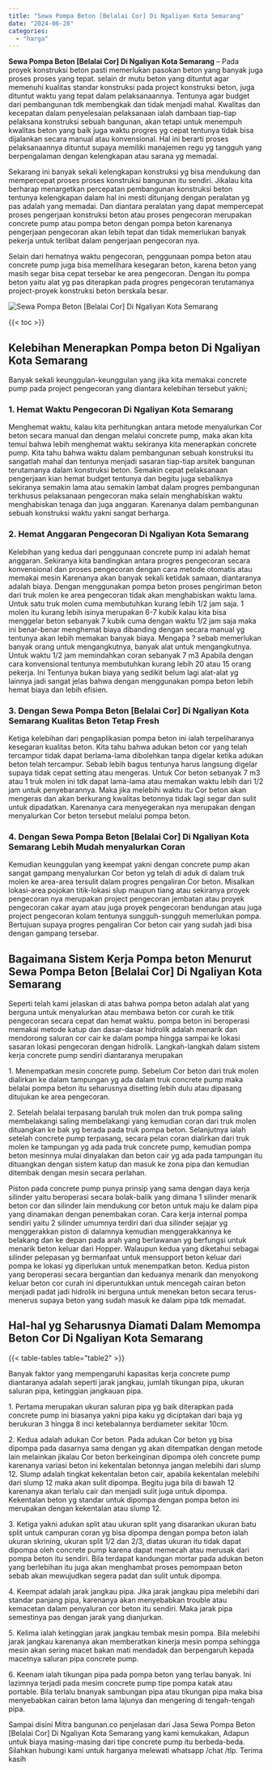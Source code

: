 ```yaml
---
title: "Sewa Pompa Beton [Belalai Cor] Di Ngaliyan Kota Semarang"
date: "2024-06-28"
categories: 
  - "harga"
---
```


**Sewa Pompa Beton \[Belalai Cor\] Di Ngaliyan Kota Semarang** – Pada proyek konstruksi beton pasti memerlukan pasokan beton yang banyak juga proses proses yang tepat. selain dr mutu beton yang dituntut agar memenuhi kualitas standar konstruksi pada project konstruksi beton, juga dituntut waktu yang tepat dalam pelaksanaannya. Tentunya agar budget dari pembangunan tdk membengkak dan tidak menjadi mahal. Kwalitas dan kecepatan dalam penyelesaian pelaksanaan ialah dambaan tiap-tiap pelaksana konstruksi sebuah bangunan, akan tetapi untuk menempuh kwalitas beton yang baik juga waktu progres yg cepat tentunya tidak bisa dijalankan secara manual atau konvensional. Hal ini berarti proses pelaksanaannya dituntut supaya memiliki manajemen regu yg tangguh yang berpengalaman dengan kelengkapan atau sarana yg memadai.

Sekarang ini banyak sekali kelengkapan konstruksi yg bisa mendukung dan mempercepat proses proses konstruksi bangunan itu sendiri. Jikalau kita berharap menargetkan percepatan pembangunan konstruksi beton tentunya kelengkapan dalam hal ini mesti ditunjang dengan peralatan yg pas adalah yang memadai. Dan diantara peralatan yang dapat mempercepat proses pengerjaan konstruksi beton atau proses pengecoran merupakan concrete pump atau pompa beton dengan pompa beton karenanya pengerjaan pengecoran akan lebih tepat dan tidak memerlukan banyak pekerja untuk terlibat dalam pengerjaan pengecoran nya.

Selain dari hematnya waktu pengecoran, penggunaan pompa beton atau concrete pump juga bisa memelihara kesegaran beton, karena beton yang masih segar bisa cepat tersebar ke area pengecoran. Dengan itu pompa beton yaitu alat yg pas diterapkan pada progres pengecoran terutamanya project-proyek konstruksi beton berskala besar.

![Sewa Pompa Beton [Belalai Cor] Di Ngaliyan Kota Semarang](/images/sewa-concrete-pump-15.png)

{{< toc >}}

## Kelebihan Menerapkan Pompa beton Di Ngaliyan Kota Semarang

Banyak sekali keunggulan-keunggulan yang jika kita memakai concrete pump pada project pengecoran yang diantara kelebihan tersebut yakni;

### 1\. Hemat Waktu Pengecoran Di Ngaliyan Kota Semarang

Menghemat waktu, kalau kita perhitungkan antara metode menyalurkan Cor beton secara manual dan dengan melalui concrete pump, maka akan kita temui bahwa lebih menghemat waktu sekiranya kita menerapkan concrete pump. Kita tahu bahwa waktu dalam pembangunan sebuah konstruksi itu sangatlah mahal dan tentunya menjadi sasaran tiap-tiap arsitek bangunan terutamanya dalam konstruksi beton. Semakin cepat pelaksanaan pengerjaan kian hemat budget tentunya dan begitu juga sebaliknya sekiranya semakin lama atau semakin lambat dalam progres pembangunan terkhusus pelaksanaan pengecoran maka selain menghabiskan waktu menghabiskan tenaga dan juga anggaran. Karenanya dalam pembangunan sebuah konstruksi waktu yakni sangat berharga.

### 2\. Hemat Anggaran Pengecoran Di Ngaliyan Kota Semarang

Kelebihan yang kedua dari penggunaan concrete pump ini adalah hemat anggaran. Sekiranya kita bandingkan antara progres pengecoran secara konvensional dan proses pengecoran dengan cara metode otomatis atau memakai mesin Karenanya akan banyak sekali ketidak samaan, diantaranya adalah biaya. Dengan menggunakan pompa beton proses pengiriman beton dari truk molen ke area pengecoran tidak akan menghabiskan waktu lama. Untuk satu truk molen cuma membutuhkan kurang lebih 1/2 jam saja. 1 molen itu kurang lebih isinya merupakan 6-7 kubik kalau kita bisa menggelar beton sebanyak 7 kubik cuma dengan waktu 1/2 jam saja maka ini benar-benar menghemat biaya dibanding dengan secara manual yg tentunya akan lebih memakan banyak biaya. Mengapa ? sebab memerlukan banyak orang untuk mengangkutnya, banyak alat untuk mengangkutnya. Untuk waktu 1/2 jam memindahkan coran sebanyak 7 m3 Apabila dengan cara konvensional tentunya membutuhkan kurang lebih 20 atau 15 orang pekerja. Ini Tentunya bukan biaya yang sedikit belum lagi alat-alat yg lainnya jadi sangat jelas bahwa dengan menggunakan pompa beton lebih hemat biaya dan lebih efisien.

### 3\. Dengan Sewa Pompa Beton \[Belalai Cor\] Di Ngaliyan Kota Semarang Kualitas Beton Tetap Fresh

Ketiga kelebihan dari pengaplikasian pompa beton ini ialah terpeliharanya kesegaran kualitas beton. Kita tahu bahwa adukan beton cor yang telah tercampur tidak dapat berlama-lama dibolehkan tanpa digelar ketika adukan beton telah tercampur. Sebab lebih bagus tentunya harus langsung digelar supaya tidak cepat setting atau mengeras. Untuk Cor beton sebanyak 7 m3 atau 1 truk molen ini tdk dapat lama-lama atau memakan waktu lebih dari 1/2 jam untuk penyebarannya. Maka jika melebihi waktu itu Cor beton akan mengeras dan akan berkurang kwalitas betonnya tidak lagi segar dan sulit untuk dipadatkan. Karenanya cara menyegerakan nya merupakan dengan menyalurkan Cor beton tersebut melalui pompa beton.

### 4\. Dengan Sewa Pompa Beton \[Belalai Cor\] Di Ngaliyan Kota Semarang Lebih Mudah menyalurkan Coran

Kemudian keunggulan yang keempat yakni dengan concrete pump akan sangat gampang menyalurkan Cor beton yg telah di aduk di dalam truk molen ke area-area tersulit dalam progres pengaliran Cor beton. Misalkan lokasi-area pojokan titik-lokasi slup maupun tiang atau sekiranya proyek pengecoran nya merupakan project pengecoran jembatan atau proyek pengecoran cakar ayam atau juga proyek pengecoran bendungan atau juga project pengecoran kolam tentunya sungguh-sungguh memerlukan pompa. Bertujuan supaya progres pengaliran Cor beton cair yang sudah jadi bisa dengan gampang tersebar.

## Bagaimana Sistem Kerja Pompa beton Menurut Sewa Pompa Beton \[Belalai Cor\] Di Ngaliyan Kota Semarang

Seperti telah kami jelaskan di atas bahwa pompa beton adalah alat yang berguna untuk menyalurkan atau membawa beton cor curah ke titik pengecoran secara cepat dan hemat waktu. pompa beton ini beroperasi memakai metode katup dan dasar-dasar hidrolik adalah menarik dan mendorong saluran cor cair ke dalam pompa hingga sampai ke lokasi sasaran lokasi pengecoran dengan hidrolik. Langkah-langkah dalam sistem kerja concrete pump sendiri diantaranya merupakan

1\. Menempatkan mesin concrete pump. Sebelum Cor beton dari truk molen dialirkan ke dalam tampungan yg ada dalam truk concrete pump maka belalai pompa beton itu seharusnya disetting lebih dulu atau dipasang ditujukan ke area pengecoran.

2\. Setelah belalai terpasang barulah truk molen dan truk pompa saling membelakangi saling membelakangi yang kemudian coran dari truk molen dituangkan ke bak yg berada pada truk pompa beton. Selanjutnya ialah setelah concrete pump terpasang, secara pelan coran dialirkan dari truk molen ke tampungan yg ada pada truk concrete pump, kemudian pompa beton mesinnya mulai dinyalakan dan beton cair yg ada pada tampungan itu dituangkan dengan sistem katup dan masuk ke zona pipa dan kemudian ditembak dengan mesin secara perlahan.

Piston pada concrete pump punya prinsip yang sama dengan daya kerja silinder yaitu beroperasi secara bolak-balik yang dimana 1 silinder menarik beton cor dan silinder lain mendukung cor beton untuk maju ke dalam pipa yang dinamakan dengan penembakan coran. Cara kerja internal pompa sendiri yaitu 2 silinder umumnya terdiri dari dua silinder sejajar yg menggerakkan piston di dalamnya kemudian menggerakkannya ke belakang dan ke depan pada arah yang berlawanan yg berfungsi untuk menarik beton keluar dari Hopper. Walaupun kedua yang diketahui sebagai silinder pelepasan yg bermanfaat untuk mensupport beton keluar dari pompa ke lokasi yg diperlukan untuk menempatkan beton. Kedua piston yang beroperasi secara bergantian dan keduanya menarik dan menyokong keluar beton cor curah ini diperuntukkan untuk mencegah cairan beton menjadi padat jadi hidrolik ini berguna untuk menekan beton secara terus-menerus supaya beton yang sudah masuk ke dalam pipa tdk memadat.

## Hal-hal yg Seharusnya Diamati Dalam Memompa Beton Cor Di Ngaliyan Kota Semarang

{{< table-tables table="table2" >}}

Banyak faktor yang mempengaruhi kapasitas kerja concrete pump diantaranya adalah seperti jarak jangkau, jumlah tikungan pipa, ukuran saluran pipa, ketinggian jangkauan pipa.

1\. Pertama merupakan ukuran saluran pipa yg baik diterapkan pada concrete pump ini biasanya yakni pipa kaku yg diciptakan dari baja yg berukuran 3 hingga 8 inci ketebalannya berdiameter sekitar 10cm.

2\. Kedua adalah adukan Cor beton. Pada adukan Cor beton yg bisa dipompa pada dasarnya sama dengan yg akan ditempatkan dengan metode lain melainkan jikalau Cor beton berkeinginan dipompa oleh concrete pump karenanya variasi beton ini kekentalan betonnya jangan melebihi dari slump 12. Slump adalah tingkat kekentalan beton cair, apabila kekentalan melebihi dari slump 12 maka akan sulit dipompa. Begitu juga bila di bawah 12 karenanya akan terlalu cair dan menjadi sulit juga untuk dipompa. Kekentalan beton yg standar untuk dipompa dengan pompa beton ini merupakan dengan kekentalan atau slump 12.

3\. Ketiga yakni adukan split atau ukuran split yang disarankan ukuran batu split untuk campuran coran yg bisa dipompa dengan pompa beton ialah ukuran skrining, ukuran split 1/2 dan 2/3, diatas ukuran itu tidak dapat dipompa oleh concrete pump karena dapat memecah atau merusak dari pompa beton itu sendiri. Bila terdapat kandungan mortar pada adukan beton yang berlebihan itu juga akan menghambat proses pemompaan beton sebab akan mewujudkan segera padat dan sulit untuk dipompa.

4\. Keempat adalah jarak jangkau pipa. Jika jarak jangkau pipa melebihi dari standar panjang pipa, karenanya akan menyebabkan trouble atau kemacetan dalam penyaluran cor beton itu sendiri. Maka jarak pipa semestinya pas dengan jarak yang dianjurkan.

5\. Kelima ialah ketinggian jarak jangkau tembak mesin pompa. Bila melebihi jarak jangkau karenanya akan memberatkan kinerja mesin pompa sehingga mesin akan sering macet bakan mati mendadak dan berpengaruh kepada macetnya saluran pipa concrete pump.

6\. Keenam ialah tikungan pipa pada pompa beton yang terlau banyak. Ini lazimnya terjadi pada mesim concrete pump tipe pompa katak atau portable. Bila terlalu bnanyak sambungan pipa atau tikungan pipa maka bisa menyebabkan cairan beton lama lajunya dan mengering di tengah-tengah pipa.

Sampai disini Mitra bangunan.co penjelasan dari Jasa Sewa Pompa Beton \[Belalai Cor\] Di Ngaliyan Kota Semarang yang kami kemukakan, Adapun untuk biaya masing-masing dari tipe concrete pump itu berbeda-beda. Silahkan hubungi kami untuk harganya melewati whatsapp /chat /tlp. Terima kasih
